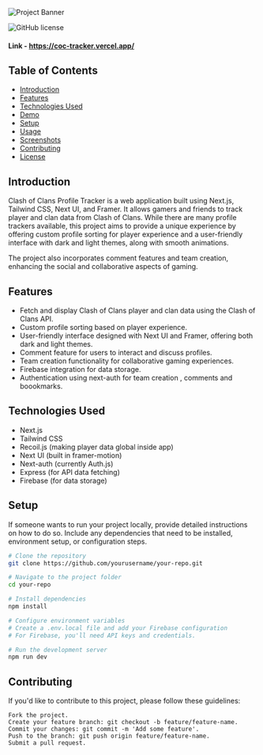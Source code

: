 ![Project Banner](https://user-images.githubusercontent.com/68379239/270390331-2d91111e-018c-46ed-b224-2f2df1d9bd92.jpg)

![GitHub license](https://img.shields.io/badge/license-MIT-blue.svg)

#### Link - https://coc-tracker.vercel.app/

## Table of Contents

- [Introduction](#introduction)
- [Features](#features)
- [Technologies Used](#technologies-used)
- [Demo](#demo)
- [Setup](#setup)
- [Usage](#usage)
- [Screenshots](#screenshots)
- [Contributing](#contributing)
- [License](#license)

## Introduction

Clash of Clans Profile Tracker is a web application built using Next.js, Tailwind CSS, Next UI, and Framer. It allows gamers and friends to track player and clan data from Clash of Clans. While there are many profile trackers available, this project aims to provide a unique experience by offering custom profile sorting for player experience and a user-friendly interface with dark and light themes, along with smooth animations.

The project also incorporates comment features and team creation, enhancing the social and collaborative aspects of gaming.

## Features

- Fetch and display Clash of Clans player and clan data using the Clash of Clans API.
- Custom profile sorting based on player experience.
- User-friendly interface designed with Next UI and Framer, offering both dark and light themes.
- Comment feature for users to interact and discuss profiles.
- Team creation functionality for collaborative gaming experiences.
- Firebase integration for data storage.
- Authentication using next-auth for team creation , comments and boookmarks. 

## Technologies Used

- Next.js
- Tailwind CSS
- Recoil.js (making player data global inside app)
- Next UI (built in framer-motion)
- Next-auth (currently Auth.js)
- Express (for API data fetching)
- Firebase (for data storage)

## Setup

If someone wants to run your project locally, provide detailed instructions on how to do so. Include any dependencies that need to be installed, environment setup, or configuration steps.

```bash
# Clone the repository
git clone https://github.com/yourusername/your-repo.git

# Navigate to the project folder
cd your-repo

# Install dependencies
npm install

# Configure environment variables
# Create a .env.local file and add your Firebase configuration
# For Firebase, you'll need API keys and credentials.

# Run the development server
npm run dev
```
## Contributing

If you'd like to contribute to this project, please follow these guidelines:

    Fork the project.
    Create your feature branch: git checkout -b feature/feature-name.
    Commit your changes: git commit -m 'Add some feature'.
    Push to the branch: git push origin feature/feature-name.
    Submit a pull request.
